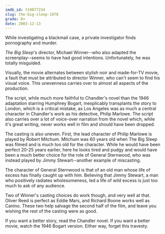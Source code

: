 ```yaml
---
imdb_id: tt0077234
slug: the-big-sleep-1978
grade: D+
date: 2003-12-13
---
```


While investigating a blackmail case, a private investigator finds pornography and murder.

_The Big Sleep_'s director, Michael Winner--who also adapted the screenplay--seems to have had good intentions. Unfortunately, he was totally misguided.

Visually, the movie alternates between stylish noir and made-for-TV movie, a fault that must be attributed to director Winner, who can't seem to find his visual voice. This unevenness carries over to almost all aspects of the production.

The script, while much more faithful to Chandler's novel than <span data-imdb-id="tt0038355">the 1946 adaptation starring Humphrey Bogart</span>, inexplicably transplants the story to London, which is a critical mistake, as Los Angeles was as much a central character in Chandler's work as his detective, Philip Marlowe. The script also carries over a lot of voice-over narration from the novel which, while it's great writing, never works well in film and should have been dropped.

The casting is also uneven. First, the lead character of Philip Marlowe is played by Robert Mitchum. Mitchum was 60 years old when The Big Sleep was filmed and is much too old for the character. While he would have been perfect 20-25 years earlier, here he looks tired and pudgy and would have been a much better choice for the role of General Sternwood, who was instead played by Jimmy Stewart--another example of miscasting.

The character of General Sternwood is that of an old man whose life of excess has finally caught up with him. Believing that Jimmy Stewart, a man who positively radiates wholesomeness, led a life of wild excess is just too much to ask of any audience.

Two of Winner's casting choices do work though, and very well at that. Oliver Reed is perfect as Eddie Mars, and Richard Boone works well as Canino. These two help salvage the second half of the film, and leave you wishing the rest of the casting were as good.

If you want a better story, read the Chandler novel. If you want a better movie, watch the 1946 Bogart version. Either way, forget this travesty.
